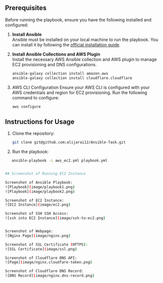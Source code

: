 
## Prerequisites

Before running the playbook, ensure you have the following installed and configured:

1. **Install Ansible**  
   Ansible must be installed on your local machine to run the playbook. You can install it by following the [official installation guide](https://docs.ansible.com/ansible/latest/installation_guide/index.html).

2. **Install Ansible Collections and AWS Plugin**  
   Install the necessary AWS Ansible collection and AWS plugin to manage EC2 provisioning and DNS configurations.
   ```bash
   ansible-galaxy collection install amazon.aws
   ansible-galaxy collection install cloudflare.cloudflare

3. AWS CLI Configuration
   Ensure your AWS CLI is configured with your AWS credentials and region for EC2 provisioning. Run the following command to configure:
   ```bash
   aws configure


## Instructions for Usage

1. Clone the repository:
   ```bash
   git clone git@github.com:alijarai12/Ansible-Task.git


2. Run the playbook:
 ```bash
    ansible-playbook -i aws_ec2.yml playbook.yml


## Screenshot of Running EC2 Instance

Screenshot of Ansible Playbook:
![Playbook](image/playbook1.png)
![Playbook](image/playbook2.png)

Screenshot of EC2 Instance:
![EC2 Instance](image/ec2.png)

Screenshot of SSH SSH Access:
![ssh into EC2 Instance](image/ssh-to-ec2.png)


Screenshot of Webpage:
![Nginx Page](image/nginx.png)

Screenshot of SSL Certificate (HTTPS):
![SSL Certificate](image/ssl.png)

Screenshot of Cloudflare DNS API:
![Page](image/nginx.cloudfare-token.png)

Screenshot of Cloudflare DNS Record:
![DNS Record](image/nginx.dns-record.png)

